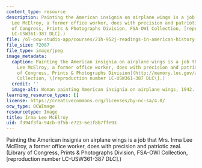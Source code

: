 ```yaml
---
content_type: resource
description: Painting the American insignia on airplane wings is a job that Mrs. Irma
  Lee McElroy, a former office worker, does with precision and patriotic zeal. (Library
  of Congress, Prints & Photographs Division, FSA-OWI Collection, [reproduction number
  LC-USW361-387 DLC].)
file: /ol-ocw-studio-app/courses/21h-952j-readings-in-american-history-since-1877-fall-2003/f394f3fa94cb0f5be7236e1f8b7ffe93_21h-952jf03.jpg
file_size: 72087
file_type: image/jpeg
image_metadata:
  caption: Painting the American insignia on airplane wings is a job that Mrs. Irma
    Lee McElroy, a former office worker, does with precision and patriotic zeal. ([Library
    of Congress, Prints & Photographs Division](http://memory.loc.gov/ammem/), FSA-OWI
    Collection, \[reproduction number LC-USW361-387 DLC\].)
  credit: ''
  image-alt: Woman painting American insignia on airplane wings, 1942.
learning_resource_types: []
license: https://creativecommons.org/licenses/by-nc-sa/4.0/
ocw_type: OCWImage
resourcetype: Image
title: Irma Lee McElroy
uid: f394f3fa-94cb-0f5b-e723-6e1f8b7ffe93
---
```

Painting the American insignia on airplane wings is a job that Mrs. Irma Lee McElroy, a former office worker, does with precision and patriotic zeal. (Library of Congress, Prints & Photographs Division, FSA-OWI Collection, [reproduction number LC-USW361-387 DLC].)